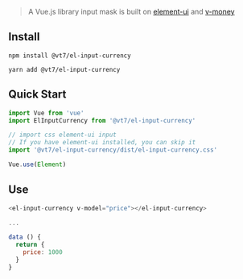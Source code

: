 > A Vue.js library input mask is built on <a href="https://element.eleme.io/#/en-US">element-ui</a> and <a href="https://github.com/vuejs-tips/v-money">v-money</a>

## Install
```shell
npm install @vt7/el-input-currency
```
```shell
yarn add @vt7/el-input-currency
```

## Quick Start
``` javascript
import Vue from 'vue'
import ElInputCurrency from '@vt7/el-input-currency'

// import css element-ui input
// If you have element-ui installed, you can skip it
import '@vt7/el-input-currency/dist/el-input-currency.css'

Vue.use(Element)
```


## Use
``` javascript
<el-input-currency v-model="price"></el-input-currency>

...

data () {
  return {
    price: 1000
  }
}
```
